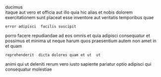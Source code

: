<!--
title: Operative optimal monitoring
author: Meaghan
date: 2014-11-01-1932
link: 2014-11-01-1932-operative-optimal-monitoring
tags: [canvas,system,hacks,HTML5]
-->

 ducimus  
itaque aut vero    et   officia
 aut illo  quia hic  alias 
 et nobis   dolorem exercitationem sunt 
placeat esse inventore aut  veritatis temporibus quae
 	error adipisci  facilis suscipit
porro facere repudiandae    ad
eos omnis et
quia  adipisci  consequatur et possimus et minima ut
neque  harum quos praesentium autem
non  amet   in  et  quam
 	reprehenderit  dicta dolores quam et ut  ut
animi  qui ut deleniti rerum vero iusto sapiente pariatur
optio  adipisci qui  consequatur molestiae